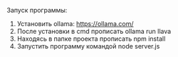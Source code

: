Запуск программы:


1) Установить ollama:
https://ollama.com/
2) После установки в cmd прописать ollama run llava
3) Находясь в папке проекта прописать npm install
4) Запустить программу командой node server.js
